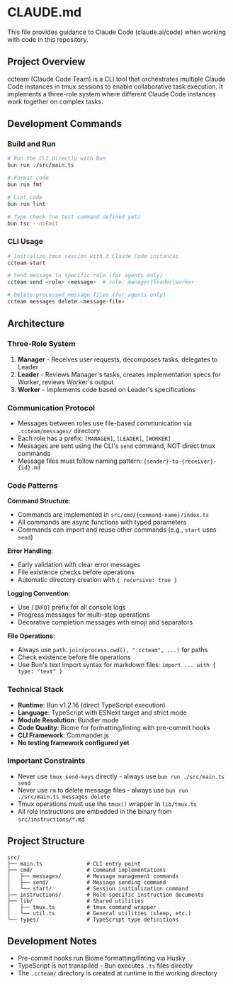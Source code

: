 # CLAUDE.md

This file provides guidance to Claude Code (claude.ai/code) when working with code in this repository.

## Project Overview

ccteam (Claude Code Team) is a CLI tool that orchestrates multiple Claude Code instances in tmux sessions to enable collaborative task execution. It implements a three-role system where different Claude Code instances work together on complex tasks.

## Development Commands

### Build and Run
```bash
# Run the CLI directly with Bun
bun run ./src/main.ts

# Format code
bun run fmt

# Lint code  
bun run lint

# Type check (no test command defined yet)
bun tsc --noEmit
```

### CLI Usage
```bash
# Initialize tmux session with 3 Claude Code instances
ccteam start

# Send message to specific role (for agents only)
ccteam send <role> <message>  # role: manager|leader|worker

# Delete processed message files (for agents only)
ccteam messages delete <message-file>
```

## Architecture

### Three-Role System
1. **Manager** - Receives user requests, decomposes tasks, delegates to Leader
2. **Leader** - Reviews Manager's tasks, creates implementation specs for Worker, reviews Worker's output  
3. **Worker** - Implements code based on Leader's specifications

### Communication Protocol
- Messages between roles use file-based communication via `.ccteam/messages/` directory
- Each role has a prefix: `[MANAGER]`, `[LEADER]`, `[WORKER]`
- Messages are sent using the CLI's `send` command, NOT direct tmux commands
- Message files must follow naming pattern: `{sender}-to-{receiver}-{id}.md`

### Code Patterns

**Command Structure**:
- Commands are implemented in `src/cmd/{command-name}/index.ts`
- All commands are async functions with typed parameters
- Commands can import and reuse other commands (e.g., `start` uses `send`)

**Error Handling**:
- Early validation with clear error messages
- File existence checks before operations
- Automatic directory creation with `{ recursive: true }`

**Logging Convention**:
- Use `[INFO]` prefix for all console logs
- Progress messages for multi-step operations
- Decorative completion messages with emoji and separators

**File Operations**:
- Always use `path.join(process.cwd(), ".ccteam", ...)` for paths
- Check existence before file operations
- Use Bun's text import syntax for markdown files: `import ... with { type: "text" }`

### Technical Stack
- **Runtime**: Bun v1.2.16 (direct TypeScript execution)
- **Language**: TypeScript with ESNext target and strict mode
- **Module Resolution**: Bundler mode
- **Code Quality**: Biome for formatting/linting with pre-commit hooks
- **CLI Framework**: Commander.js
- **No testing framework configured yet**

### Important Constraints
- Never use `tmux send-keys` directly - always use `bun run ./src/main.ts send`
- Never use `rm` to delete message files - always use `bun run ./src/main.ts messages delete`
- Tmux operations must use the `tmux()` wrapper in `lib/tmux.ts`
- All role instructions are embedded in the binary from `src/instructions/*.md`

## Project Structure
```
src/
├── main.ts              # CLI entry point
├── cmd/                 # Command implementations
│   ├── messages/        # Message management commands
│   ├── send/            # Message sending command
│   └── start/           # Session initialization command
├── instructions/        # Role-specific instruction documents
├── lib/                 # Shared utilities
│   ├── tmux.ts          # tmux command wrapper
│   └── util.ts          # General utilities (sleep, etc.)
└── types/               # TypeScript type definitions
```

## Development Notes
- Pre-commit hooks run Biome formatting/linting via Husky
- TypeScript is not transpiled - Bun executes `.ts` files directly
- The `.ccteam/` directory is created at runtime in the working directory
